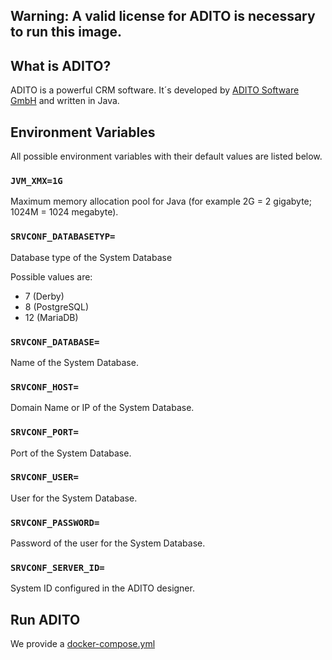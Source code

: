 ## Warning: A valid license for ADITO is necessary to run this image.



## What is ADITO?

ADITO is a powerful CRM software. It´s developed by [ADITO Software GmbH](https://www.adito.de) and written in Java.



## Environment Variables

All possible environment variables with their default values are listed below.


### `JVM_XMX=1G`

Maximum memory allocation pool for Java (for example 2G = 2 gigabyte; 1024M = 1024 megabyte).


### `SRVCONF_DATABASETYP=`

Database type of the System Database

Possible values are:
- 7 (Derby)
- 8 (PostgreSQL)
- 12 (MariaDB)


### `SRVCONF_DATABASE=`

Name of the System Database.


### `SRVCONF_HOST=`

Domain Name or IP of the System Database.


### `SRVCONF_PORT=`

Port of the System Database.


### `SRVCONF_USER=`

User for the System Database.


### `SRVCONF_PASSWORD=`

Password of the user for the System Database.


### `SRVCONF_SERVER_ID=`

System ID configured in the ADITO designer.



## Run ADITO

We provide a [docker-compose.yml](https://raw.githubusercontent.com/aditosoftware/docker-adito/master/docker-compose.yml)